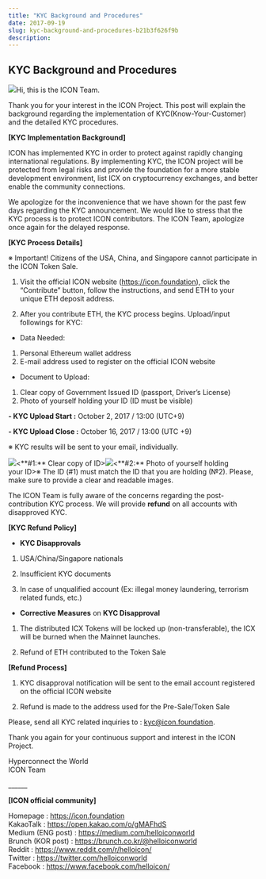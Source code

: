 ```yaml
---
title: "KYC Background and Procedures"
date: 2017-09-19
slug: kyc-background-and-procedures-b21b3f626f9b
description:
---
```


## **KYC Background and Procedures**

![](https://cdn-images-1.medium.com/max/800/1*-MlUzEHIC8IPBCksEC4EUQ.png)Hi, this is the ICON Team.

Thank you for your interest in the ICON Project. This post will explain the background regarding the implementation of KYC(Know-Your-Customer) and the detailed KYC procedures.

**[KYC Implementation Background]**

ICON has implemented KYC in order to protect against rapidly changing international regulations. By implementing KYC, the ICON project will be protected from legal risks and provide the foundation for a more stable development environment, list ICX on cryptocurrency exchanges, and better enable the community connections.

We apologize for the inconvenience that we have shown for the past few days regarding the KYC announcement. We would like to stress that the KYC process is to protect ICON contributors. The ICON Team, apologize once again for the delayed response.

**[KYC Process Details]**

※ Important! Citizens of the USA, China, and Singapore cannot participate in the ICON Token Sale.

1. Visit the official ICON website (<https://icon.foundation>), click the “Contribute” button, follow the instructions, and send ETH to your unique ETH deposit address.

2. After you contribute ETH, the KYC process begins. Upload/input followings for KYC:

* Data Needed:
1. Personal Ethereum wallet address
2. E-mail address used to register on the official ICON website
* Document to Upload:
1. Clear copy of Government Issued ID (passport, Driver’s License)
2. Photo of yourself holding your ID (ID must be visible)

**- KYC Upload Start :** October 2, 2017 / 13:00 (UTC+9)

**- KYC Upload Close :** October 16, 2017 / 13:00 (UTC +9)

※ KYC results will be sent to your email, individually.

**<KYC Example>**

![](https://cdn-images-1.medium.com/max/800/0*nnvD71ikPKx9k1ph.)<**#1:** Clear copy of ID>![](https://cdn-images-1.medium.com/max/800/0*NhcNCRrRijgA1k8V.)<**#2:** Photo of yourself holding your ID>※ The ID (#1) must match the ID that you are holding (№2). Please, make sure to provide a clear and readable images.

The ICON Team is fully aware of the concerns regarding the post-contribution KYC process. We will provide **refund** on all accounts with disapproved KYC.

**[KYC Refund Policy]**

* **KYC Disapprovals**

1) USA/China/Singapore nationals

2) Insufficient KYC documents

3) In case of unqualified account (Ex: illegal money laundering, terrorism related funds, etc.)

* **Corrective Measures** on **KYC Disapproval**

1) The distributed ICX Tokens will be locked up (non-transferable), the ICX will be burned when the Mainnet launches.

2) Refund of ETH contributed to the Token Sale

**[Refund Process]**

1) KYC disapproval notification will be sent to the email account registered on the official ICON website

2) Refund is made to the address used for the Pre-Sale/Token Sale

Please, send all KYC related inquiries to : kyc@icon.foundation.

Thank you again for your continuous support and interest in the ICON Project.

Hyperconnect the World  
ICON Team

\_\_\_\_\_\_

**[ICON official community]**

Homepage : <https://icon.foundation>  
KakaoTalk : <https://open.kakao.com/o/gMAFhdS>  
Medium (ENG post) : <https://medium.com/helloiconworld>  
Brunch (KOR post) : <https://brunch.co.kr/@helloiconworld>  
Reddit : <https://www.reddit.com/r/helloicon/>  
Twitter : <https://twitter.com/helloiconworld>  
Facebook : <https://www.facebook.com/helloicon/>

